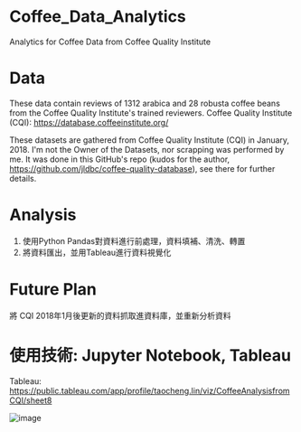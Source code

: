 # Coffee_Data_Analytics
Analytics for Coffee Data from Coffee Quality Institute

# Data
These data contain reviews of 1312 arabica and 28 robusta coffee beans from the Coffee Quality Institute's trained reviewers.
Coffee Quality Institute (CQI): https://database.coffeeinstitute.org/

These datasets are gathered from Coffee Quality Institute (CQI) in January, 2018.
I'm not the Owner of the Datasets, nor scrapping was performed by me. It was done in this GitHub's repo (kudos for the author, https://github.com/jldbc/coffee-quality-database), see there for further details.

#  Analysis
1. 使用Python Pandas對資料進行前處理，資料填補、清洗、轉置
2. 將資料匯出，並用Tableau進行資料視覺化

# Future Plan
將 CQI 2018年1月後更新的資料抓取進資料庫，並重新分析資料

# 使用技術: Jupyter Notebook, Tableau

Tableau: https://public.tableau.com/app/profile/taocheng.lin/viz/CoffeeAnalysisfromCQI/sheet8

![image](https://user-images.githubusercontent.com/103302287/166860262-0ddd8431-fbc5-43d3-b99c-5af7b9afac6b.png)
